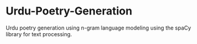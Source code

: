 # Urdu-Poetry-Generation
Urdu poetry generation using n-gram language modeling using the spaCy library for text processing. 
